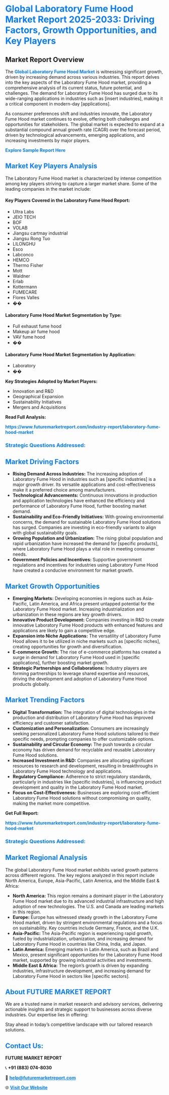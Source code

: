 <h1 style="color: #007BFF;">Global Laboratory Fume Hood Market Report 2025-2033: Driving Factors, Growth Opportunities, and Key Players</h1>

<section id="overview">
<h2>Market Report Overview</h2>
<p>The <a href="https://www.futuremarketreport.com/industry-report/laboratory-fume-hood-market" style="color: #007BFF; text-decoration: none;"><strong>Global Laboratory Fume Hood Market</strong></a> is witnessing significant growth, driven by increasing demand across various industries. This report delves into the key aspects of the Laboratory Fume Hood market, providing a comprehensive analysis of its current status, future potential, and challenges. The demand for Laboratory Fume Hood has surged due to its wide-ranging applications in industries such as [insert industries], making it a critical component in modern-day [applications].</p>
<p>As consumer preferences shift and industries innovate, the Laboratory Fume Hood market continues to evolve, offering both challenges and opportunities for stakeholders. The global market is expected to expand at a substantial compound annual growth rate (CAGR) over the forecast period, driven by technological advancements, emerging applications, and increasing investments by major players.</p>
</section>

<section id="overview">
<p><a href="https://www.futuremarketreport.com/request-sample/reportId=118632" style="color: #007BFF; text-decoration: none;"><strong>Explore Sample Report Here</strong></a></p>
</section>

<section id="key-players">
<h2 style="color: #007BFF;">Market Key Players Analysis</h2>
<p>The Laboratory Fume Hood market is characterized by intense competition among key players striving to capture a larger market share. Some of the leading companies in the market include:</p>
<h4>Key Players Covered in the Laboratory Fume Hood Report:</h4>
<ul><li>Ultra Labs</li><li>JEIO TECH</li><li>BOF</li><li>VOLAB</li><li>Jiangsu cartmay industrial</li><li>Jiangsu Rong Tuo</li><li>LILONGHU</li><li>Esco</li><li>Labconco</li><li>HEMCO</li><li>Thermo Fisher</li><li>Mott</li><li>Waldner</li><li>Erlab</li><li>Kottermann</li><li>FUMECARE</li><li>Flores Valles</li><li>��</li></ul>
<h4>Laboratory Fume Hood Market Segmentation by Type:</h4>
<ul><li>Full exhaust fume hood</li><li>Makeup air fume hood</li><li>VAV fume hood</li><li>��</li></ul>

<h4>Laboratory Fume Hood Market Segmentation by Application:</h4>
<ul><li>Laboratory</li><li>��</li></ul>
<p><strong>Key Strategies Adopted by Market Players:</strong></p>
<ul>
<li>Innovation and R&D</li>
<li>Geographical Expansion</li>
<li>Sustainability Initiatives</li>
<li>Mergers and Acquisitions</li>
</ul>
</section>

<section>
<p><strong>Read Full Analysis: </strong></p><a href="https://www.futuremarketreport.com/industry-report/laboratory-fume-hood-market" style="color: #007BFF; text-decoration: none;"><strong>https://www.futuremarketreport.com/industry-report/laboratory-fume-hood-market</strong></a>
<h3 style="color: #007BFF;">Strategic Questions Addressed:</h3>
</section>

<section id="driving-factors">
<h2 style="color: #007BFF;">Market Driving Factors</h2>
<ul>
<li><strong>Rising Demand Across Industries:</strong> The increasing adoption of Laboratory Fume Hood in industries such as [specific industries] is a major growth driver. Its versatile applications and cost-effectiveness make it a preferred choice among manufacturers.</li>
<li><strong>Technological Advancements:</strong> Continuous innovations in production and application technologies have enhanced the efficiency and performance of Laboratory Fume Hood, further boosting market demand.</li>
<li><strong>Sustainability and Eco-Friendly Initiatives:</strong> With growing environmental concerns, the demand for sustainable Laboratory Fume Hood solutions has surged. Companies are investing in eco-friendly variants to align with global sustainability goals.</li>
<li><strong>Growing Population and Urbanization:</strong> The rising global population and rapid urbanization have increased the demand for [specific products], where Laboratory Fume Hood plays a vital role in meeting consumer needs.</li>
<li><strong>Government Policies and Incentives:</strong> Supportive government regulations and incentives for industries using Laboratory Fume Hood have created a conducive environment for market growth.</li>
</ul>
</section>

<section id="growth-opportunities">
<h2 style="color: #007BFF;">Market Growth Opportunities</h2>
<ul>
<li><strong>Emerging Markets:</strong> Developing economies in regions such as Asia-Pacific, Latin America, and Africa present untapped potential for the Laboratory Fume Hood market. Increasing industrialization and urbanization in these regions are key growth drivers.</li>
<li><strong>Innovative Product Development:</strong> Companies investing in R&D to create innovative Laboratory Fume Hood products with enhanced features and applications are likely to gain a competitive edge.</li>
<li><strong>Expansion into Niche Applications:</strong> The versatility of Laboratory Fume Hood allows it to be utilized in niche markets such as [specific niches], creating opportunities for growth and diversification.</li>
<li><strong>E-commerce Growth:</strong> The rise of e-commerce platforms has created a surge in demand for Laboratory Fume Hood used in [specific applications], further boosting market growth.</li>
<li><strong>Strategic Partnerships and Collaborations:</strong> Industry players are forming partnerships to leverage shared expertise and resources, driving the development and adoption of Laboratory Fume Hood products globally.</li>
</ul>
</section>

<section id="trending-factors">
<h2 style="color: #007BFF;">Market Trending Factors</h2>
<ul>
<li><strong>Digital Transformation:</strong> The integration of digital technologies in the production and distribution of Laboratory Fume Hood has improved efficiency and customer satisfaction.</li>
<li><strong>Customization and Personalization:</strong> Consumers are increasingly seeking personalized Laboratory Fume Hood solutions tailored to their specific needs, prompting companies to offer customizable options.</li>
<li><strong>Sustainability and Circular Economy:</strong> The push towards a circular economy has driven demand for recyclable and reusable Laboratory Fume Hood solutions.</li>
<li><strong>Increased Investment in R&D:</strong> Companies are allocating significant resources to research and development, resulting in breakthroughs in Laboratory Fume Hood technology and applications.</li>
<li><strong>Regulatory Compliance:</strong> Adherence to strict regulatory standards, particularly in industries like [specific industries], is influencing product development and quality in the Laboratory Fume Hood market.</li>
<li><strong>Focus on Cost-Effectiveness:</strong> Businesses are exploring cost-efficient Laboratory Fume Hood solutions without compromising on quality, making the market more competitive.</li>
</ul>
</section>

<section>
<p><strong>Get Full Report: </strong></p><a href="https://www.futuremarketreport.com/industry-report/laboratory-fume-hood-market" style="color: #007BFF; text-decoration: none;"><strong>https://www.futuremarketreport.com/industry-report/laboratory-fume-hood-market</strong></a>
<h3 style="color: #007BFF;">Strategic Questions Addressed:</h3>
</section>


<section id="regional-analysis">
<h2 style="color: #007BFF;">Market Regional Analysis</h2>
<p>The global Laboratory Fume Hood market exhibits varied growth patterns across different regions. The key regions analyzed in this report include North America, Europe, Asia-Pacific, Latin America, and the Middle East & Africa:</p>
<ul>
<li><strong>North America:</strong> This region remains a dominant player in the Laboratory Fume Hood market due to its advanced industrial infrastructure and high adoption of new technologies. The U.S. and Canada are leading markets in this region.</li>
<li><strong>Europe:</strong> Europe has witnessed steady growth in the Laboratory Fume Hood market, driven by stringent environmental regulations and a focus on sustainability. Key countries include Germany, France, and the U.K.</li>
<li><strong>Asia-Pacific:</strong> The Asia-Pacific region is experiencing rapid growth, fueled by industrialization, urbanization, and increasing demand for Laboratory Fume Hood in countries like China, India, and Japan.</li>
<li><strong>Latin America:</strong> Emerging markets in Latin America, such as Brazil and Mexico, present significant opportunities for the Laboratory Fume Hood market, supported by growing industrial activities and investments.</li>
<li><strong>Middle East & Africa:</strong> The region’s growth is driven by expanding industries, infrastructure development, and increasing demand for Laboratory Fume Hood in sectors like [specific sectors].</li>
</ul>
</section>

<footer>
<h2 style="color: #007BFF;">About FUTURE MARKET REPORT</h2>
<p>We are a trusted name in market research and advisory services, delivering actionable insights and strategic support to businesses across diverse industries. Our expertise lies in offering:</p>

<p>Stay ahead in today’s competitive landscape with our tailored research solutions.</p>

<h2 style="color: #007BFF;">Contact Us:</h2>
<p><strong>FUTURE MARKET REPORT</strong></p>
<p>📞 <strong>+91 (883) 074-8030</strong></p>
<p>📧 <strong><a href="mailto:help@futuremarketreport.com" style="color: #007BFF;">help@futuremarketreport.com</a></strong></p>
<p>🌐 <strong><a href="https://www.futuremarketreport.com/" style="color: #007BFF;">Visit Our Website</a></strong></p>
</footer>